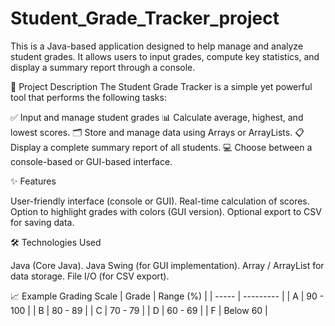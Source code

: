 # Student_Grade_Tracker_project
This is a Java-based application designed to help manage and analyze student grades. It allows users to input grades, compute key statistics, and display a summary report through a console.

📌 Project Description
The Student Grade Tracker is a simple yet powerful tool that performs the following tasks:

✅ Input and manage student grades
📊 Calculate average, highest, and lowest scores.
🗂 Store and manage data using Arrays or ArrayLists.
📋 Display a complete summary report of all students.
💻 Choose between a console-based or GUI-based interface.

✨ Features

User-friendly interface (console or GUI).
Real-time calculation of scores.
Option to highlight grades with colors (GUI version).
Optional export to CSV for saving data.

🛠 Technologies Used

Java (Core Java).
Java Swing (for GUI implementation).
Array / ArrayList for data storage.
File I/O (for CSV export).

📈 Example Grading Scale
| Grade | Range (%) |
| ----- | --------- |
| A     | 90 - 100  |
| B     | 80 - 89   |
| C     | 70 - 79   |
| D     | 60 - 69   |
| F     | Below 60  |
